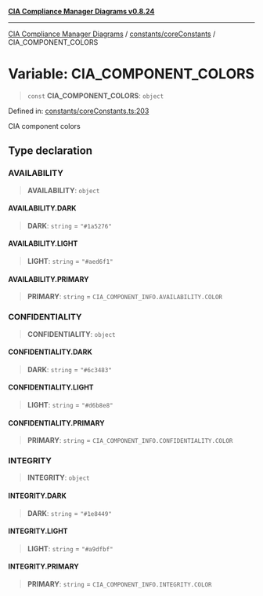 [**CIA Compliance Manager Diagrams v0.8.24**](../../../README.md)

***

[CIA Compliance Manager Diagrams](../../../modules.md) / [constants/coreConstants](../README.md) / CIA\_COMPONENT\_COLORS

# Variable: CIA\_COMPONENT\_COLORS

> `const` **CIA\_COMPONENT\_COLORS**: `object`

Defined in: [constants/coreConstants.ts:203](https://github.com/Hack23/cia-compliance-manager/blob/8f5d084752ccee354557e96bf8b49239fb671c91/src/constants/coreConstants.ts#L203)

CIA component colors

## Type declaration

### AVAILABILITY

> **AVAILABILITY**: `object`

#### AVAILABILITY.DARK

> **DARK**: `string` = `"#1a5276"`

#### AVAILABILITY.LIGHT

> **LIGHT**: `string` = `"#aed6f1"`

#### AVAILABILITY.PRIMARY

> **PRIMARY**: `string` = `CIA_COMPONENT_INFO.AVAILABILITY.COLOR`

### CONFIDENTIALITY

> **CONFIDENTIALITY**: `object`

#### CONFIDENTIALITY.DARK

> **DARK**: `string` = `"#6c3483"`

#### CONFIDENTIALITY.LIGHT

> **LIGHT**: `string` = `"#d6b8e8"`

#### CONFIDENTIALITY.PRIMARY

> **PRIMARY**: `string` = `CIA_COMPONENT_INFO.CONFIDENTIALITY.COLOR`

### INTEGRITY

> **INTEGRITY**: `object`

#### INTEGRITY.DARK

> **DARK**: `string` = `"#1e8449"`

#### INTEGRITY.LIGHT

> **LIGHT**: `string` = `"#a9dfbf"`

#### INTEGRITY.PRIMARY

> **PRIMARY**: `string` = `CIA_COMPONENT_INFO.INTEGRITY.COLOR`
